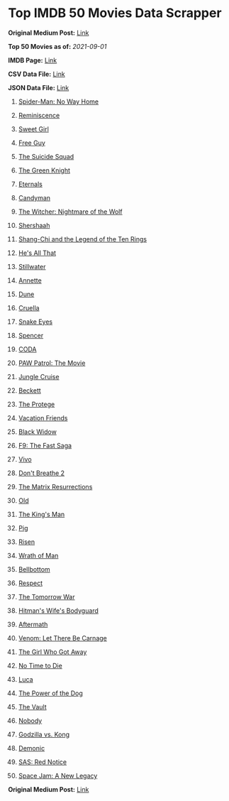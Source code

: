 # Top IMDB 50 Movies Data Scrapper

**Original Medium Post:** [Link](https://medium.com/@nishantsahoo/which-movie-should-i-watch-5c83a3c0f5b1) 

**Top 50 Movies as of:** _2021-09-01_

**IMDB Page:** [Link](http://www.imdb.com/search/title?release_date=2021,2021&title_type=feature)

**CSV Data File:** [Link](/Data/data.csv)

**JSON Data File:** [Link](/Data/data.json)

1. [Spider-Man: No Way Home](https://www.imdb.com/title/tt10872600/?ref_=adv_li_tt)

2. [Reminiscence](https://www.imdb.com/title/tt3272066/?ref_=adv_li_tt)

3. [Sweet Girl](https://www.imdb.com/title/tt10731768/?ref_=adv_li_tt)

4. [Free Guy](https://www.imdb.com/title/tt6264654/?ref_=adv_li_tt)

5. [The Suicide Squad](https://www.imdb.com/title/tt6334354/?ref_=adv_li_tt)

6. [The Green Knight](https://www.imdb.com/title/tt9243804/?ref_=adv_li_tt)

7. [Eternals](https://www.imdb.com/title/tt9032400/?ref_=adv_li_tt)

8. [Candyman](https://www.imdb.com/title/tt9347730/?ref_=adv_li_tt)

9. [The Witcher: Nightmare of the Wolf](https://www.imdb.com/title/tt11657662/?ref_=adv_li_tt)

10. [Shershaah](https://www.imdb.com/title/tt10295212/?ref_=adv_li_tt)

11. [Shang-Chi and the Legend of the Ten Rings](https://www.imdb.com/title/tt9376612/?ref_=adv_li_tt)

12. [He's All That](https://www.imdb.com/title/tt4590256/?ref_=adv_li_tt)

13. [Stillwater](https://www.imdb.com/title/tt10696896/?ref_=adv_li_tt)

14. [Annette](https://www.imdb.com/title/tt6217926/?ref_=adv_li_tt)

15. [Dune](https://www.imdb.com/title/tt1160419/?ref_=adv_li_tt)

16. [Cruella](https://www.imdb.com/title/tt3228774/?ref_=adv_li_tt)

17. [Snake Eyes](https://www.imdb.com/title/tt8404256/?ref_=adv_li_tt)

18. [Spencer](https://www.imdb.com/title/tt12536294/?ref_=adv_li_tt)

19. [CODA](https://www.imdb.com/title/tt10366460/?ref_=adv_li_tt)

20. [PAW Patrol: The Movie](https://www.imdb.com/title/tt11832046/?ref_=adv_li_tt)

21. [Jungle Cruise](https://www.imdb.com/title/tt0870154/?ref_=adv_li_tt)

22. [Beckett](https://www.imdb.com/title/tt10230994/?ref_=adv_li_tt)

23. [The Protege](https://www.imdb.com/title/tt6079772/?ref_=adv_li_tt)

24. [Vacation Friends](https://www.imdb.com/title/tt3626476/?ref_=adv_li_tt)

25. [Black Widow](https://www.imdb.com/title/tt3480822/?ref_=adv_li_tt)

26. [F9: The Fast Saga](https://www.imdb.com/title/tt5433138/?ref_=adv_li_tt)

27. [Vivo](https://www.imdb.com/title/tt6338498/?ref_=adv_li_tt)

28. [Don't Breathe 2](https://www.imdb.com/title/tt6246322/?ref_=adv_li_tt)

29. [The Matrix Resurrections](https://www.imdb.com/title/tt10838180/?ref_=adv_li_tt)

30. [Old](https://www.imdb.com/title/tt10954652/?ref_=adv_li_tt)

31. [The King's Man](https://www.imdb.com/title/tt6856242/?ref_=adv_li_tt)

32. [Pig](https://www.imdb.com/title/tt11003218/?ref_=adv_li_tt)

33. [Risen](https://www.imdb.com/title/tt4940336/?ref_=adv_li_tt)

34. [Wrath of Man](https://www.imdb.com/title/tt11083552/?ref_=adv_li_tt)

35. [Bellbottom](https://www.imdb.com/title/tt11260832/?ref_=adv_li_tt)

36. [Respect](https://www.imdb.com/title/tt2452150/?ref_=adv_li_tt)

37. [The Tomorrow War](https://www.imdb.com/title/tt9777666/?ref_=adv_li_tt)

38. [Hitman's Wife's Bodyguard](https://www.imdb.com/title/tt8385148/?ref_=adv_li_tt)

39. [Aftermath](https://www.imdb.com/title/tt10691162/?ref_=adv_li_tt)

40. [Venom: Let There Be Carnage](https://www.imdb.com/title/tt7097896/?ref_=adv_li_tt)

41. [The Girl Who Got Away](https://www.imdb.com/title/tt11859012/?ref_=adv_li_tt)

42. [No Time to Die](https://www.imdb.com/title/tt2382320/?ref_=adv_li_tt)

43. [Luca](https://www.imdb.com/title/tt12801262/?ref_=adv_li_tt)

44. [The Power of the Dog](https://www.imdb.com/title/tt10293406/?ref_=adv_li_tt)

45. [The Vault](https://www.imdb.com/title/tt9742794/?ref_=adv_li_tt)

46. [Nobody](https://www.imdb.com/title/tt7888964/?ref_=adv_li_tt)

47. [Godzilla vs. Kong](https://www.imdb.com/title/tt5034838/?ref_=adv_li_tt)

48. [Demonic](https://www.imdb.com/title/tt13392012/?ref_=adv_li_tt)

49. [SAS: Red Notice](https://www.imdb.com/title/tt4479380/?ref_=adv_li_tt)

50. [Space Jam: A New Legacy](https://www.imdb.com/title/tt3554046/?ref_=adv_li_tt)

**Original Medium Post:** [Link](https://medium.com/@nishantsahoo/which-movie-should-i-watch-5c83a3c0f5b1) 
